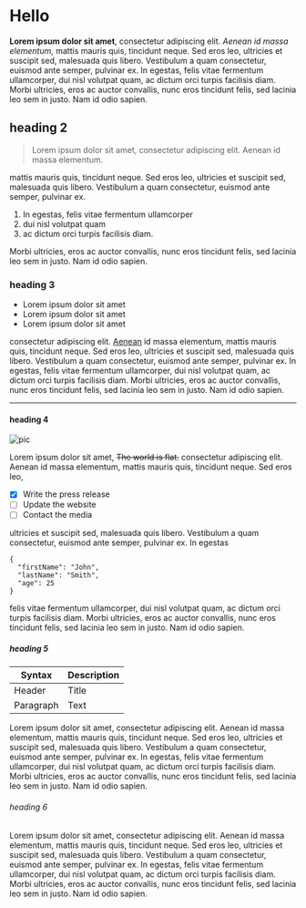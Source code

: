 # Hello

**Lorem ipsum dolor sit amet**, consectetur adipiscing elit. *Aenean id massa elementum*, mattis mauris quis, tincidunt neque. Sed eros leo, ultricies et suscipit sed, malesuada quis libero. Vestibulum a quam consectetur, euismod ante semper, pulvinar ex. In egestas, felis vitae fermentum ullamcorper, dui nisl volutpat quam, ac dictum orci turpis facilisis diam. Morbi ultricies, eros ac auctor convallis, nunc eros tincidunt felis, sed lacinia leo sem in justo. Nam id odio sapien.

## heading 2

> Lorem ipsum dolor sit amet, consectetur adipiscing elit. Aenean id massa elementum.

mattis mauris quis, tincidunt neque. Sed eros leo, ultricies et suscipit sed, malesuada quis libero. Vestibulum a quam consectetur, euismod ante semper, pulvinar ex.
1. In egestas, felis vitae fermentum ullamcorper
2. dui nisl volutpat quam
3. ac dictum orci turpis facilisis diam.

Morbi ultricies, eros ac auctor convallis, nunc eros tincidunt felis, sed lacinia leo sem in justo. Nam id odio sapien.

### heading 3

- Lorem ipsum dolor sit amet
- Lorem ipsum dolor sit amet
- Lorem ipsum dolor sit amet

consectetur adipiscing elit. [Aenean](https://x.com/mohammedlshnawy) id massa elementum, mattis mauris quis, tincidunt neque. Sed eros leo, ultricies et suscipit sed, malesuada quis libero. Vestibulum a quam consectetur, euismod ante semper, pulvinar ex. In egestas, felis vitae fermentum ullamcorper, dui nisl volutpat quam, ac dictum orci turpis facilisis diam. Morbi ultricies, eros ac auctor convallis, nunc eros tincidunt felis, sed lacinia leo sem in justo. Nam id odio sapien.


--- 
#### heading 4

![pic](https://fakeimg.pl/350x200/?text=MdModal&font=lobster)


Lorem ipsum dolor sit amet, ~~The world is flat.~~ consectetur adipiscing elit. Aenean id massa elementum, mattis mauris quis, tincidunt neque. Sed eros leo,

- [x] Write the press release
- [ ] Update the website
- [ ] Contact the media

ultricies et suscipit sed, malesuada quis libero. Vestibulum a quam consectetur, euismod ante semper, pulvinar ex. In egestas


```
{
  "firstName": "John",
  "lastName": "Smith",
  "age": 25
}
```

 felis vitae fermentum ullamcorper, dui nisl volutpat quam, ac dictum orci turpis facilisis diam. Morbi ultricies, eros ac auctor convallis, nunc eros tincidunt felis, sed lacinia leo sem in justo. Nam id odio sapien.

##### heading 5

| Syntax | Description |
| ----------- | ----------- |
| Header | Title |
| Paragraph | Text |

Lorem ipsum dolor sit amet, consectetur adipiscing elit. Aenean id massa elementum, mattis mauris quis, tincidunt neque. Sed eros leo, ultricies et suscipit sed, malesuada quis libero. Vestibulum a quam consectetur, euismod ante semper, pulvinar ex. In egestas, felis vitae fermentum ullamcorper, dui nisl volutpat quam, ac dictum orci turpis facilisis diam. Morbi ultricies, eros ac auctor convallis, nunc eros tincidunt felis, sed lacinia leo sem in justo. Nam id odio sapien.

###### heading 6

Lorem ipsum dolor sit amet, consectetur adipiscing elit. Aenean id massa elementum, mattis mauris quis, tincidunt neque. Sed eros leo, ultricies et suscipit sed, malesuada quis libero. Vestibulum a quam consectetur, euismod ante semper, pulvinar ex. In egestas, felis vitae fermentum ullamcorper, dui nisl volutpat quam, ac dictum orci turpis facilisis diam. Morbi ultricies, eros ac auctor convallis, nunc eros tincidunt felis, sed lacinia leo sem in justo. Nam id odio sapien.